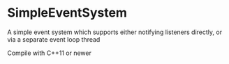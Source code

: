 # SimpleEventSystem

A simple event system which supports either notifying listeners directly, or via a separate event loop thread

Compile with C++11 or newer
